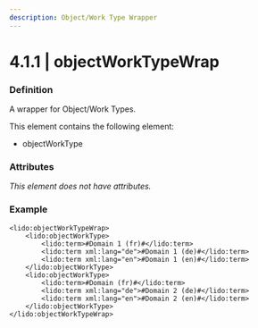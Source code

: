 ```yaml
---
description: Object/Work Type Wrapper
---
```


# 4.1.1 \| objectWorkTypeWrap

### Definition

A wrapper for Object/Work Types.

This element contains the following element:

* objectWorkType

### Attributes

_This element does not have attributes._

### Example

```markup
<lido:objectWorkTypeWrap>
    <lido:objectWorkType>
        <lido:term>#Domain 1 (fr)#</lido:term>
        <lido:term xml:lang="de">#Domain 1 (de)#</lido:term>
        <lido:term xml:lang="en">#Domain 1 (en)#</lido:term>
    </lido:objectWorkType>
    <lido:objectWorkType>
        <lido:term>#Domain (fr)#</lido:term>
        <lido:term xml:lang="de">#Domain 2 (de)#</lido:term>
        <lido:term xml:lang="en">#Domain 2 (en)#</lido:term>
    </lido:objectWorkType>
</lido:objectWorkTypeWrap>
```

